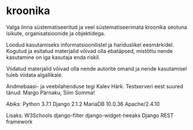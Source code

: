# kroonika
Valga linna süstematiseeritud ja veel süstematiseerimata kroonika seotuna isikute, organisatsioonide ja objektidega.

Loodud kasutamiseks informatsioonilistel ja hariduslikel eesmärkidel. 
Kogutud ja esitatud materjalid võivad olla ebatäpsed, mistõttu nende kasutamine on iga kasutaja enda riskil.

Viidatud materjalid võivad olla nende autorite omand ja nende kasutamisel tuleb viidata algallikale.

Andmebaasi- ja veebilahenduse tegi Kalev Härk.
Testserveri eest suured tänud: Margo Pärnaku, Siim Somma!

Abiks:
Python 3.7.1
Django 2.1.2
MariaDB 10.0.36
Apache/2.4.10

Lisaks:
W3Schools
django-filter
django-widget-tweaks
Django REST framework